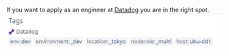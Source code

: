 If you want to apply as an engineer at [Datadog](http://datadog.com) you are in the right spot. 
![image1](https://github.com/kikakazuri/hiring-engineers/blob/images/1-1-Tags.png)
